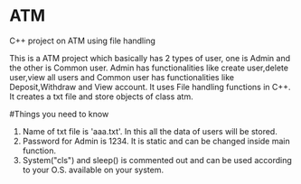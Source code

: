# ATM
C++ project on ATM using file handling

This is a ATM project which basically has 2 types of user, one is Admin and the other is Common user. Admin has functionalities like create user,delete user,view all users and Common user has functionalities like Deposit,Withdraw and View account. It uses File handling functions in C++. It creates a txt file and store objects of class atm.

#Things you need to know
1. Name of txt file is 'aaa.txt'. In this all the data of users will be stored.
2. Password for Admin is 1234. It is static and can be changed inside main function.
3. System("cls") and sleep() is commented out and can be used according to your O.S. available on your system.
